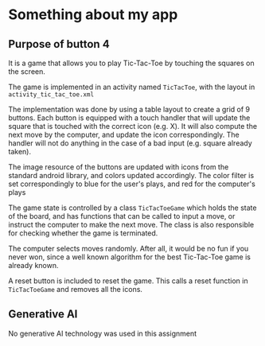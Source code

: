 # Something about my app
## Purpose of button 4
It is a game that allows you to play Tic-Tac-Toe by touching the squares on the screen.

The game is implemented in an activity named `TicTacToe`, with the layout in `activity_tic_tac_toe.xml`

The implementation was done by using a table layout to create a grid of 9 buttons. Each button is equipped with a touch handler that will update the square that is touched with the correct icon (e.g. X). It will also compute the next move by the computer, and update the icon correspondingly. The handler will not do anything in the case of a bad input (e.g. square already taken).

The image resource of the buttons are updated with icons from the standard android library, and colors updated accordingly. The color filter is set correspondingly to blue for the user's plays, and red for the computer's plays

The game state is controlled by a class `TicTacToeGame` which holds the state of the board, and has functions that can be called to input a move, or instruct the computer to make the next move. The class is also responsible for checking whether the game is terminated.

The computer selects moves randomly. After all, it would be no fun if you never won, since a well known algorithm for the best Tic-Tac-Toe game is already known.

A reset button is included to reset the game. This calls a reset function in `TicTacToeGame` and removes all the icons. 



## Generative AI
No generative AI technology was used in this assignment
